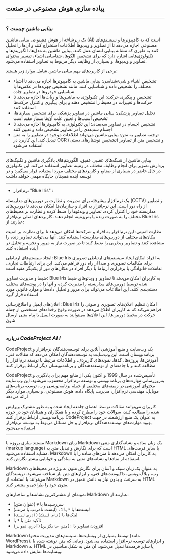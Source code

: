 ## پیاده سازی هوش مصنوعی در صنعت
----

### ***بینایی ماشین چیست*** ؟

 یک زیرشاخه از هوش مصنوعی بینایی ماشین (AI) است که به کامپیوترها و سیستم‌های مصنوعی اجازه می‌دهد تا از تصاویر و ویدیوها اطلاعات استخراج کنند و آن‌ها را تحلیل کنند به طوری که مشابه بینایی انسان عمل کنند. بینایی ماشین به مدل‌ها، الگوریتم‌ها و تکنولوژی‌هایی اشاره دارد که برای تشخیص الگوها، شناسایی اشیاء، تفسیر محتوای تصاویر و ویدیوها، و بسیاری از وظایف دیگر مربوط به تصاویر استفاده می‌شود.

برخی از کاربردهای مهم بینایی ماشین شامل موارد زیر هستند:

 - تشخیص اشیاء و شیءشناسی: بینایی ماشین به کامپیوترها اجازه می‌دهد تا اشیاء مختلف را تشخیص داده و شناسایی کنند، مانند تشخیص چهره‌ها در عکس‌ها یا شناسایی خودروها در تصاویر جاده
 - تشخیص و پیگیری حرکت: این تکنولوژی به ماشین‌ها و ربات‌ها اجازه می‌دهد تا حرکت‌ها و تغییرات در محیط را تشخیص دهند و برای پیگیری و کنترل حرکت‌ها استفاده کنند
 - تحلیل تصاویر پزشکی: بینایی ماشین در تصاویر پزشکی برای تشخیص بیماری‌ها، تشخیص آسیب‌ها و تعیین علت آن‌ها بسیار مفید است
 - تشخیص اجسام در تصاویر سه‌بعدی: این تکنولوژی به کامپیوترها اجازه می‌دهد تا اجسام سه‌بعدی را در تصاویر تشخیص داده و تعیین کنند
 - ترجمه تصاویر به متن: بینایی ماشین می‌تواند اطلاعات موجود در تصاویر را به متن تبدیل کند. این کاربرد در OCR (تشخیص نوشتارهای دستی) و تشخیص متن از تصاویر استفاده می‌شود
----

بینایی ماشین از شبکه‌های عصبی عمیق، الگوریتم‌های یادگیری ماشین و تکنیک‌های پردازش تصویر برای انجام وظایف مختلف در زمینه تصاویر استفاده می‌کند. این تکنولوژی در حال حاضر در بسیاری از صنایع و کاربردهای مختلف مورد استفاده قرار می‌گیرد و در توسعه آینده همچنان جایگاه مهمی خواهد داشت


----


- نرم‌افزار "Blue Iris" :

 یک نرم‌افزار پیشرفته برای مدیریت و نظارت بر دوربین‌های مداربسته (CCTV) و تصاویر از راه دور است. این نرم‌افزار به افراد و سازمان‌ها امکان می‌دهد تا دوربین‌های مداربسته خود را کنترل کرده، تصاویر و ویدئوها را ضبط کرده و نظارت بر محیط‌های مختلف را به صورت زنده یا پس‌زمینه انجام دهند. کاربردهای اصلی نرم‌افزار Blue Iris عبارتند از:

 نظارت امنیتی: این نرم‌افزار به افراد و شرکت‌ها امکان می‌دهد تا برای نظارت بر امنیت مکان‌های مختلف از دوربین‌های مداربسته استفاده کنند. آنها می‌توانند تصاویر زنده را مشاهده کنند و تصاویر ویدئویی را ضبط کنند تا در صورت نیاز به مرور و تجزیه و تحلیل در آینده استفاده کنند

ایجاد سیستم‌های ارتباطی: Blue Iris به افراد امکان ایجاد سیستم‌های ارتباطی تصویری برای مکالمات تصویری و صدا از راه دور فراهم می‌کند. این برای ارتباطات تجاری، تعاملات خانوادگی یا برقراری ارتباط با دیگر افراد در مکان‌های دور از یکدیگر مفید است

ضبط و مدیریت تصاویر: Blue Iris به کاربران امکان می‌دهد تا تصاویر و ویدئوهای ضبط شده توسط دوربین‌های مداربسته را مدیریت کرده و آنها را در پوشه‌های مختلف دسته‌بندی کنند. این اطلاعات می‌تواند برای مرور و تحلیل داده‌ها و موارد قانونی مورد استفاده قرار گیرد

اعلان‌های ایمیل و اطلاع‌رسانی: Blue Iris امکان تنظیم اعلان‌های تصویری و صوتی را فراهم می‌کند که به کاربران اطلاع می‌دهد در صورت وقوع رخدادهای مشخصی از جمله حرکت در محیط دوربین‌ها. این اعلان‌ها می‌توانند به صورت ایمیل یا پیام متنی ارسال شون

 
----

### ***درباره CodeProject AI !***

CodeProject یک وب‌سایت و منبع آموزشی آنلاین برای توسعه‌دهندگان نرم‌افزار و برنامه‌نویسان است. این وب‌سایت به توسعه‌دهندگان امکان می‌دهد که مقالات فنی، آموزش‌ها، پروژه‌ها، کدها، نمونه‌های کاربردی، و اطلاعات مرتبط با توسعه نرم‌افزار را مطالعه کنند و با جامعه‌ای از توسعه‌دهندگان و برنامه‌نویسان دیگر ارتباط برقرار کنند

CodeProject تأسیس‌شده در سال 1999 و اکنون یکی از منابع مهم برای یادگیری و به‌روزرسانی مهارت‌های برنامه‌نویسی و توسعه نرم‌افزار محسوب می‌شود. این وب‌سایت محتوای آموزشی در زمینه‌های مختلفی از جمله برنامه‌نویسی وب، توسعه برنامه‌های موبایل، مهندسی نرم‌افزار، مدیریت پایگاه داده، هوش مصنوعی، و بسیاری موارد دیگر ارائه می‌دهد

کاربران می‌توانند مقالات توسط اعضای جامعه ایجاد شده و به طور مشترک ویرایش شده را مطالعه کنند، سوالات خود را مطرح کرده و با همکاران و همتایان خود در حوزه برنامه‌نویسی ارتباط برقرار کنند. CodeProject به عنوان یک منبع ارزشمند در جهت بهبود مهارت‌های توسعه‌دهندگان نرم‌افزار و حل مسائل مربوط به توسعه نرم‌افزار استفاده می‌شود


----










مستند سازی پروژه با Markdown
زبان Markdown یک زبان ساده و نشانه‌گذاری متنی (markup language) است که برای نگارش و تبدیل متن به HTML یا سایر فرمت‌های مشابه استفاده می‌شود. Markdown به کاربران امکان می‌دهد تا متن‌های ساده را با استفاده از نمادها و نشانه‌های متنی به سادگی و خوانایی بیشتر نگارش کنند.

Markdown به عنوان یک زبان سبک و آسان برای نگارش متون به ویژه در محیط‌های وب، وبلاگ‌نویسی، داکیومنت‌های فنی، و ابزارهای متن باز شناخته می‌شود. نویسندگان می‌توانند با استفاده از Markdown به سرعت و بدون نیاز به دانش عمیق در HTML متون خود را طراحی و منتشر کنند.

نمونه‌ای از مشترکترین نشانه‌ها و ساختارهای Markdown عبارتند از:

- سررسیدها با `#` (عنوان متن)
- لیست‌ها با `*` یا `1.` (لیست نامرتب یا مرتب)
- لینک‌ها با `[نام لینک](آدرس لینک)`
- تاکید متن با `*` یا `_`
- افزودن تصاویر با `![متن جایگزین](آدرس تصویر)`

Markdown توسط بسیاری از وبسایت‌ها، سیستم‌های مدیریت محتوا (مانند WordPress)، و ابزارهای توسعه نرم‌افزار استفاده می‌شود. زمانی که متن نوشته شده با Markdown به HTML یا سایر فرمت‌ها تبدیل می‌شود، آن متن به شکل مناسبی در وبسایت‌ها نمایش داده می‌شود.


















